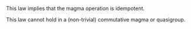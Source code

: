 This law implies that the magma operation is idempotent.

This law cannot hold in a (non-trivial) commutative magma or quasigroup.
